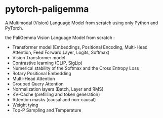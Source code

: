 # pytorch-paligemma

A Multimodal (Vision) Language Model from scratch using only Python and PyTorch. 

the PaliGemma Vision Language Model from scratch :
- Transformer model (Embeddings, Positional Encoding, Multi-Head Attention, Feed Forward Layer, Logits, Softmax)
- Vision Transformer model
- Contrastive learning (CLIP, SigLip)
- Numerical stability of the Softmax and the Cross Entropy Loss
- Rotary Positional Embedding
- Multi-Head Attention
- Grouped Query Attention
- Normalization layers (Batch, Layer and RMS)
- KV-Cache (prefilling and token generation)
- Attention masks (causal and non-causal)
- Weight tying
- Top-P Sampling and Temperature
